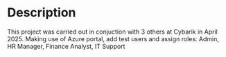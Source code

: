 # Description
This project was carried out in conjuction with 3 others at Cybarik in April 2025. 
Making use of Azure portal, add test users and assign roles: Admin, HR Manager, Finance Analyst, IT Support

